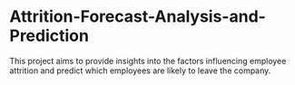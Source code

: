 # Attrition-Forecast-Analysis-and-Prediction
This project aims to provide insights into the factors influencing employee attrition and predict which employees are likely to leave the company.
